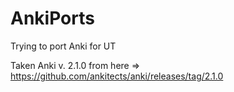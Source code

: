 # AnkiPorts
Trying to port Anki for UT

Taken Anki v. 2.1.0 from here => https://github.com/ankitects/anki/releases/tag/2.1.0
